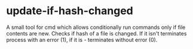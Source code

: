 # update-if-hash-changed
A small tool for cmd which allows conditionally run commands only if file contents are new. Checks if hash of a file is changed. If it isn't terminates process with an error (1), if it is - terminates without error (0).
